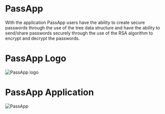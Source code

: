 # PassApp 
With the application PassApp users have the ability to create secure passwords through the use of the tree data structure and have the ability to send/share passwords securely through the use of the RSA algorithm to encrypt and decrypt the passwords. 
# PassApp Logo
![PassApp logo](https://cdn.dribbble.com/users/1763872/screenshots/9975418/tavola_disegno_6_1x.jpg)
# PassApp Application
![PassApp]()
